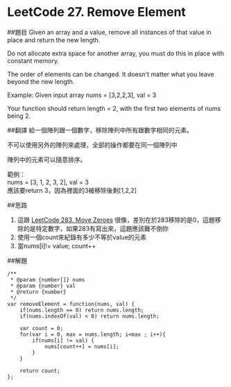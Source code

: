 # LeetCode 27. Remove Element


##題目
Given an array and a value, remove all instances of that value in place and return the new length.

Do not allocate extra space for another array, you must do this in place with constant memory.

The order of elements can be changed. It doesn't matter what you leave beyond the new length.

Example:
Given input array nums = [3,2,2,3], val = 3

Your function should return length = 2, with the first two elements of nums being 2.

##翻譯
給一個陣列跟一個數字，移除陣列中所有跟數字相同的元素。

不可以使用另外的陣列來處理，全部的操作都要在同一個陣列中

陣列中的元素可以隨意排序。

範例：  
nums = [3, 1, 2, 3, 2], val = 3  
應該要return 3，因為裡面的3被移除後剩[1,2,2]

##思路
1. 這跟 [LeetCode 283. Move Zeroes](283md.md) 很像，差別在於283移除的是0，這題移除的是特定數字，如果283有寫出來，這題應該難不倒你
2. 使用一個count來紀錄有多少不等於value的元素
3. 當nums[i]!= value; count++

##解題
```
/**
 * @param {number[]} nums
 * @param {number} val
 * @return {number}
 */
var removeElement = function(nums, val) {
    if(nums.length == 0) return nums.length;
    if(nums.indexOf(val) < 0) return nums.length;
    
    var count = 0;
    for(var i = 0, max = nums.length; i<max ; i++){
        if(nums[i] != val) {
            nums[count++] = nums[i];
        } 
    }

    return count;
};
```



